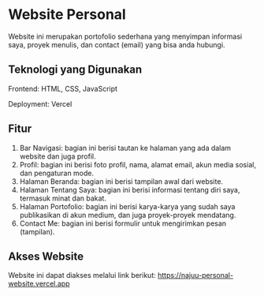 # Website Personal
Website ini merupakan portofolio sederhana yang menyimpan informasi saya, proyek menulis, dan contact (email) yang bisa anda hubungi.

## Teknologi yang Digunakan

Frontend: HTML, CSS, JavaScript

Deployment: Vercel

## Fitur
1. Bar Navigasi: bagian ini berisi tautan ke halaman yang ada dalam website dan juga profil.
2. Profil: bagian ini berisi foto profil, nama, alamat email, akun media sosial, dan pengaturan mode.
3. Halaman Beranda: bagian ini berisi tampilan awal dari website.
4. Halaman Tentang Saya: bagian ini berisi informasi tentang diri saya, termasuk minat dan bakat.
5. Halaman Portofolio: bagian ini berisi karya-karya yang sudah saya publikasikan di akun medium, dan juga proyek-proyek mendatang.
6. Contact Me: bagian ini berisi formulir untuk mengirimkan pesan (tampilan).

## Akses Website

Website ini dapat diakses melalui link berikut: https://najuu-personal-website.vercel.app
